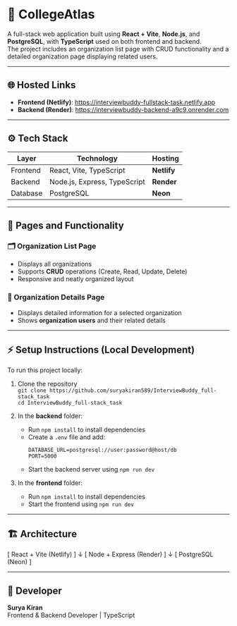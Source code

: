 # 🏫 CollegeAtlas

A full-stack web application built using **React + Vite**, **Node.js**, and **PostgreSQL**, with **TypeScript** used on both frontend and backend.  
The project includes an organization list page with CRUD functionality and a detailed organization page displaying related users.

---

## 🌐 Hosted Links

- **Frontend (Netlify)**: https://interviewbuddy-fullstack-task.netlify.app  
- **Backend (Render)**: https://interviewbuddy-backend-a9c9.onrender.com
---

## ⚙️ Tech Stack

| Layer | Technology | Hosting |
|--------|-------------|----------|
| Frontend | React, Vite, TypeScript | **Netlify** |
| Backend | Node.js, Express, TypeScript | **Render** |
| Database | PostgreSQL | **Neon** |

---

## 🧩 Pages and Functionality

### 🗂️ Organization List Page
- Displays all organizations  
- Supports **CRUD** operations (Create, Read, Update, Delete)  
- Responsive and neatly organized layout

### 🏢 Organization Details Page
- Displays detailed information for a selected organization  
- Shows **organization users** and their related details

---

## ⚡ Setup Instructions (Local Development)

To run this project locally:

1. Clone the repository  
   `git clone https://github.com/suryakiran589/InterviewBuddy_full-stack_task`  
   `cd InterviewBuddy_full-stack_task`

2. In the **backend** folder:  
   - Run `npm install` to install dependencies  
   - Create a `.env` file and add:  
     ```
     DATABASE_URL=postgresql://user:password@host/db
     PORT=5000
     ```
   - Start the backend server using `npm run dev`

3. In the **frontend** folder:  
   - Run `npm install` to install dependencies  
   - Start the frontend using `npm run dev`

---

## 🏗️ Architecture

[ React + Vite (Netlify) ]
          ↓
[ Node + Express (Render) ]
          ↓
[ PostgreSQL (Neon) ]

---

## 👤 Developer

**Surya Kiran**  
Frontend & Backend Developer | TypeScript

